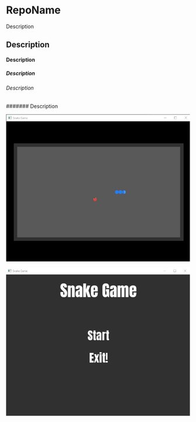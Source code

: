 # RepoName
Description
## Description

#### Description
##### Description
###### Description
####### Description

![image](snake1.jpg)






![image](Images/sc1.jpg)
